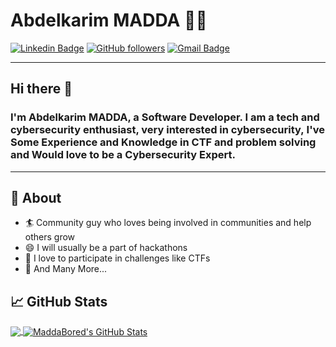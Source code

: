 # Abdelkarim MADDA 👨‍💻


[![Linkedin Badge](https://img.shields.io/badge/-Abdelkarimmadda-blue?style=flat-square&logo=Linkedin&logoColor=white&link=https://www.linkedin.com/in/madda-it/)](https://www.linkedin.com/in/madda-it/) 
[![GitHub followers](https://img.shields.io/github/followers/MaddaBored?label=Follow&style=social)](https://github.com/MaddaBored/?tab=follow)
[![Gmail Badge](https://img.shields.io/badge/-MaddaBored-c14438?style=flat-square&logo=Gmail&logoColor=white&link=mailto:abdemadda@gmail.com)](mailto:abdemadda@gmail.com)
<!--[![Medium Badge](https://img.shields.io/badge/-@sakshamtaneja-03a57a?style=flat-square&labelColor=000000&logo=Medium&link=https://medium.com/@sakshamtaneja/)](https://medium.com/@sakshamtaneja/)
[![Donate](https://img.shields.io/badge/Support-%24-blue)](https://www.paypal.me/sakshamtaneja)-->
---
## Hi there 👋

### I'm Abdelkarim MADDA, a Software Developer. I am a tech and cybersecurity enthusiast, very interested in cybersecurity, I've Some Experience and Knowledge in CTF and problem solving and Would love to be a Cybersecurity Expert.
-------
## 🧐 About

- 🏄‍ Community guy who loves being involved in communities and help others grow
- 😄 I will usually be a part of hackathons 
- 🌱 I love to participate in challenges like CTFs
- 👯 And Many More...
<!--- 🔭 I am currently an MSFT Learn Ambassador, [Mozillian](https://mozillians.org/en-US/u/tanejasaksham/), IBM ZAmbassador, Ex-Google DSC Lead and been a part of many communities and programs by a big force-->
<!--
**MaddaBored/MaddaBored** is a ✨ _special_ ✨ repository because its `README.md` (this file) appears on your GitHub profile.
-------

# <img src="https://github.com/TheDudeThatCode/TheDudeThatCode/blob/master/Assets/Hi.gif" width="29px"> Hello folks!&nbsp;<img src="https://github.com/TheDudeThatCode/TheDudeThatCode/blob/master/Assets/Earth.gif" width="24px">

- 🔭 I’m currently working on Python projects
- 🌱 I’m currently learning Python, Cybersecurity and Linux systems 
- 🤔 I’m looking for help with web Cybersecurity, Reverse Engineering and Programming Languages like Python,Go 
- 💬 Ask me about Everything
- 📫 How to reach me: Hangout Google

-->
<!-- - 👯 I’m looking to collaborate on 
- 😄 Pronouns: ...
- ⚡ Fun fact: ...
-->

## &#x1f4c8; GitHub Stats

<a href="https://github.com/MaddaBored/MaddaBored">
  <img align="center" src="https://github-readme-stats.vercel.app/api/top-langs/?username=MaddaBored&hide=java,html&title_color=ffffff&text_color=c9cacc&icon_color=2bbc8a&bg_color=1d1f21" />
</a>
<a href="https://github.com/MaddaBored/MaddaBored">
  <img align="center" src="https://github-readme-stats.vercel.app/api?username=MaddaBored&show_icons=true&line_height=27&count_private=true&title_color=ffffff&text_color=c9cacc&icon_color=2bbc8a&bg_color=1d1f21" alt="MaddaBored's GitHub Stats" />
</a>

<!--<a href="https://github.com/MaddaBored/python-project-blueprint">
  <img align="center" src="https://github-readme-stats.vercel.app/api/pin/?username=MaddaBored&repo=python-project-blueprint&title_color=ffffff&text_color=c9cacc&icon_color=2bbc8a&bg_color=1d1f21" />
</a>-->


<!--<a href="https://github.com/MaddaBored/go-project-blueprint">
  <img align="center" src="https://github-readme-stats.vercel.app/api/pin/?username=MaddaBored&repo=go-project-blueprint&title_color=ffffff&text_color=c9cacc&icon_color=2bbc8a&bg_color=1d1f21" />
</a>    -->
